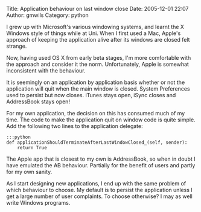 Title: Application behaviour on last window close
Date: 2005-12-01 22:07
Author: gmwils
Category: python

I grew up with Microsoft's various windowing systems, and learnt the X
Windows style of things while at Uni. When I first used a Mac, Apple's
approach of keeping the application alive after its windows are closed
felt strange.

Now, having used OS X from early beta stages, I'm more comfortable with
the approach and consider it the norm. Unfortunately, Apple is somewhat
inconsistent with the behaviour.

It is seemingly on an application by application basis whether or not
the application will quit when the main window is closed. System
Preferences used to persist but now closes. iTunes stays open, iSync
closes and AddressBook stays open!

For my own application, the decision on this has consumed much of my
time. The code to make the application quit on window code is quite
simple. Add the following two lines to the application delegate:

    :::python
    def applicationShouldTerminateAfterLastWindowClosed_(self, sender):
        return True

The Apple app that is closest to my own is AddressBook, so when in doubt
I have emulated the AB behaviour. Partially for the benefit of users and
partly for my own sanity.

As I start designing new applications, I end up with the same problem of
which behaviour to choose. My default is to persist the application
unless I get a large number of user complaints. To choose otherwise? I
may as well write Windows programs.

